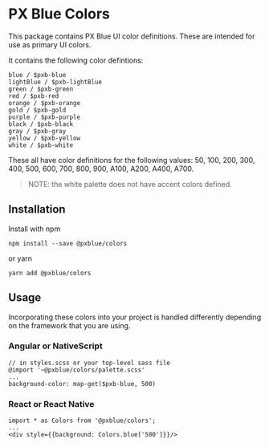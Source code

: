 # PX Blue Colors

This package contains PX Blue UI color definitions. These are intended for use as primary UI colors. 

It contains the following color defintions:
```
blue / $pxb-blue
lightBlue / $pxb-lightBlue
green / $pxb-green
red / $pxb-red
orange / $pxb-orange
gold / $pxb-gold
purple / $pxb-purple
black / $pxb-black
gray / $pxb-gray
yellow / $pxb-yellow
white / $pxb-white
```

These all have color definitions for the following values: 50, 100, 200, 300, 400, 500, 600, 700, 800, 900, A100, A200, A400, A700.
> NOTE: the white palette does not have accent colors defined.

## Installation
Install with npm
```
npm install --save @pxblue/colors
```
or yarn
```
yarn add @pxblue/colors
```

## Usage
Incorporating these colors into your project is handled differently depending on the framework that you are using.

### Angular or NativeScript
```
// in styles.scss or your top-level sass file
@import '~@pxblue/colors/palette.scss'
...
background-color: map-get($pxb-blue, 500)
```

### React or React Native
```
import * as Colors from '@pxblue/colors';
...
<div style={{background: Colors.blue['500']}}/>
```